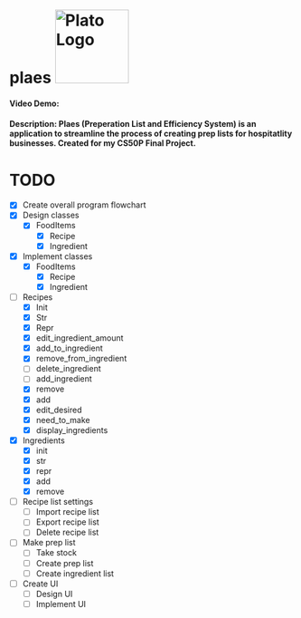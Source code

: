 # plaes <img src="https://i.pinimg.com/originals/3c/0d/5c/3c0d5c3c312abe65951cb4f2d3826097.png" alt="Plato Logo" width="130">
#### Video Demo:  <URL HERE>
#### Description: Plaes (Preperation List and Efficiency System) is an application to streamline the process of creating prep lists for hospitatlity businesses. Created for my CS50P Final Project.
# TODO
- [x] Create overall program flowchart
- [x] Design classes
  - [x] FoodItems
    - [x] Recipe
    - [x] Ingredient
- [x] Implement classes
  - [x] FoodItems
    - [x] Recipe
    - [x] Ingredient
- [ ] Recipes
  - [x] Init
  - [x] Str
  - [x] Repr
  - [x] edit_ingredient_amount
  - [x] add_to_ingredient 
  - [x] remove_from_ingredient 
  - [ ] delete_ingredient
  - [ ] add_ingredient
  - [x] remove
  - [x] add
  - [x] edit_desired
  - [x] need_to_make
  - [x] display_ingredients
- [x] Ingredients
  - [x] init
  - [x] str
  - [x] repr
  - [x] add
  - [x] remove
- [ ] Recipe list settings
  - [ ] Import recipe list
  - [ ] Export recipe list
  - [ ] Delete recipe list
- [ ] Make prep list
  - [ ] Take stock
  - [ ] Create prep list
  - [ ] Create ingredient list
- [ ] Create UI
  - [ ] Design UI
  - [ ] Implement UI
